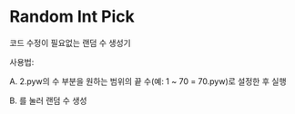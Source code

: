 # Random Int Pick
코드 수정이 필요없는 랜덤 수 생성기


사용법: 

  A. 2.pyw의 수 부분을 원하는 범위의 끝 수(예: 1 ~ 70 = 70.pyw)로 설정한 후 실행
  
  B. <Enter>를 눌러 랜덤 수 생성
